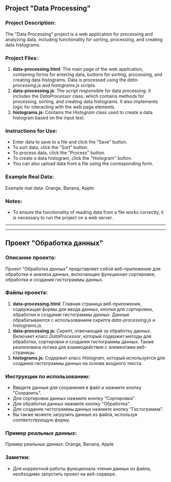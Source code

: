 ## Project "Data Processing"

### Project Description:
The "Data Processing" project is a web application for processing and analyzing data, including functionality for sorting, processing, and creating data histograms.

### Project Files:
1. **data-processing.html**: The main page of the web application, containing forms for entering data, buttons for sorting, processing, and creating data histograms. Data is processed using the *data-processing.js* and *histograms.js* scripts.
2. **data-processing.js**: The script responsible for data processing. It includes the *DataProcessor* class, which contains methods for processing, sorting, and creating data histograms. It also implements logic for interacting with the web page elements.
3. **histograms.js**: Contains the *Histogram* class used to create a data histogram based on the input text.

### Instructions for Use:
- Enter data to save to a file and click the "Save" button.
- To sort data, click the "Sort" button.
- To process data, click the "Process" button.
- To create a data histogram, click the "Histogram" button.
- You can also upload data from a file using the corresponding form.

### Example Real Data:
Example real data: Orange, Banana, Apple

### Notes:
- To ensure the functionality of reading data from a file works correctly, it is necessary to run the project on a web server.

___
___

## Проект "Обработка данных"

### Описание проекта:
Проект "Обработка данных" представляет собой веб-приложение для обработки и анализа данных, включающее функционал сортировки, обработки и создания гистограммы данных.

### Файлы проекта:
1. **data-processing.html**: Главная страница веб-приложения, содержащая формы для ввода данных, кнопки для сортировки, обработки и создания гистограммы данных. Данные обрабатываются с использованием скрипта *data-processing.js* и *histograms.js*.
2. **data-processing.js**: Скрипт, отвечающий за обработку данных. Включает класс *DataProcessor*, который содержит методы для обработки, сортировки и создания гистограммы данных. Также реализована логика для взаимодействия с элементами веб-страницы.
3. **histograms.js**: Содержит класс *Histogram*, который используется для создания гистограммы данных на основе входного текста.

### Инструкции по использованию:
- Введите данные для сохранения в файл и нажмите кнопку "Сохранить".
- Для сортировки данных нажмите кнопку "Сортировка".
- Для обработки данных нажмите кнопку "Обработка".
- Для создания гистограммы данных нажмите кнопку "Гистограмма".
- Вы также можете загрузить данные из файла, используя соответствующую форму.

### Пример реальных данных:
Пример реальных данных: Orange, Banana, Apple

### Заметки:
- Для корректной работы функционала чтения данных из файла, необходимо запустить проект на веб-сервере.
